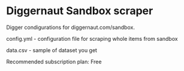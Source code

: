 # Diggernaut Sandbox scraper
Digger condigurations for diggernaut.com/sandbox.

config.yml - configuration file for scraping whole items from sandbox

data.csv - sample of dataset you get

Recommended subscription plan: Free
